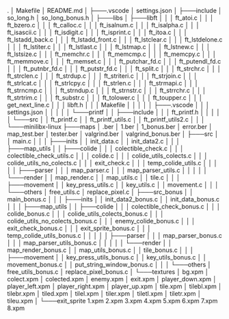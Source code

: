 .
│   Makefile
│   README.md
│
├───.vscode
│       settings.json
│
├───include
│       so_long.h
│       so_long_bonus.h
│
├───libs
│   ├───libft
│   │   │   ft_atoi.c
│   │   │   ft_bzero.c
│   │   │   ft_calloc.c
│   │   │   ft_isalnum.c
│   │   │   ft_isalpha.c
│   │   │   ft_isascii.c
│   │   │   ft_isdigit.c
│   │   │   ft_isprint.c
│   │   │   ft_itoa.c
│   │   │   ft_lstadd_back.c
│   │   │   ft_lstadd_front.c
│   │   │   ft_lstclear.c
│   │   │   ft_lstdelone.c
│   │   │   ft_lstiter.c
│   │   │   ft_lstlast.c
│   │   │   ft_lstmap.c
│   │   │   ft_lstnew.c
│   │   │   ft_lstsize.c
│   │   │   ft_memchr.c
│   │   │   ft_memcmp.c
│   │   │   ft_memcpy.c
│   │   │   ft_memmove.c
│   │   │   ft_memset.c
│   │   │   ft_putchar_fd.c
│   │   │   ft_putendl_fd.c
│   │   │   ft_putnbr_fd.c
│   │   │   ft_putstr_fd.c
│   │   │   ft_split.c
│   │   │   ft_strchr.c
│   │   │   ft_strclen.c
│   │   │   ft_strdup.c
│   │   │   ft_striteri.c
│   │   │   ft_strjoin.c
│   │   │   ft_strlcat.c
│   │   │   ft_strlcpy.c
│   │   │   ft_strlen.c
│   │   │   ft_strmapi.c
│   │   │   ft_strncmp.c
│   │   │   ft_strndup.c
│   │   │   ft_strnstr.c
│   │   │   ft_strrchr.c
│   │   │   ft_strtrim.c
│   │   │   ft_substr.c
│   │   │   ft_tolower.c
│   │   │   ft_toupper.c
│   │   │   get_next_line.c
│   │   │   libft.h
│   │   │   Makefile
│   │   │
│   │   ├───.vscode
│   │   │       settings.json
│   │   │
│   │   └───printf
│   │       ├───include
│   │       │       ft_printf.h
│   │       │
│   │       └───src
│   │               ft_printf.c
│   │               ft_printf_utils.c
│   │               ft_printf_utils2.c
│   │
│   └───minilibx-linux
├───maps
│       .ber
│       1.ber
│       1_bonus.ber
│       error.ber
│       map_test.ber
│       tester.ber
│       valgrind.ber
│       valgrind_bonus.ber
│
├───src
│   │   main.c
│   │
│   ├───inits
│   │       init_data.c
│   │       init_data2.c
│   │
│   ├───map_utils
│   │   ├───colide
│   │   │       colectible_check.c
│   │   │       colectible_check_utils.c
│   │   │       colide.c
│   │   │       colide_utils_colects.c
│   │   │       colide_utils_no_colects.c
│   │   │       exit_check.c
│   │   │       temp_colide_utils.c
│   │   │
│   │   ├───parser
│   │   │       map_parser.c
│   │   │       map_parser_utils.c
│   │   │
│   │   └───render
│   │           map_render.c
│   │           map_utils.c
│   │           tile.c
│   │
│   ├───movement
│   │       key_press_utils.c
│   │       key_utils.c
│   │       movement.c
│   │
│   └───others
│           free_utils.c
│           replace_pixel.c
│
├───src_bonus
│   │   main_bonus.c
│   │
│   ├───inits
│   │       init_data2_bonus.c
│   │       init_data_bonus.c
│   │
│   ├───map_utils
│   │   ├───colide
│   │   │       colectible_check_bonus.c
│   │   │       colide_bonus.c
│   │   │       colide_utils_colects_bonus.c
│   │   │       colide_utils_no_colects_bonus.c
│   │   │       enemy_colide_bonus.c
│   │   │       exit_check_bonus.c
│   │   │       exit_sprite_bonus.c
│   │   │       temp_colide_utils_bonus.c
│   │   │
│   │   ├───parser
│   │   │       map_parser_bonus.c
│   │   │       map_parser_utils_bonus.c
│   │   │
│   │   └───render
│   │           map_render_bonus.c
│   │           map_utils_bonus.c
│   │           tile_bonus.c
│   │
│   ├───movement
│   │       key_press_utils_bonus.c
│   │       key_utils_bonus.c
│   │       movement_bonus.c
│   │       put_string_window_bonus.c
│   │
│   └───others
│           free_utils_bonus.c
│           replace_pixel_bonus.c
│
└───textures
    │   bg.xpm
    │   colect.xpm
    │   colected.xpm
    │   enemy.xpm
    │   exit.xpm
    │   player_down.xpm
    │   player_left.xpm
    │   player_right.xpm
    │   player_up.xpm
    │   tile.xpm
    │   tilebl.xpm
    │   tilebr.xpm
    │   tiled.xpm
    │   tilel.xpm
    │   tiler.xpm
    │   tiletl.xpm
    │   tiletr.xpm
    │   tileu.xpm
    │
    └───exit_sprite
            1.xpm
            2.xpm
            3.xpm
            4.xpm
            5.xpm
            6.xpm
            7.xpm
            8.xpm
